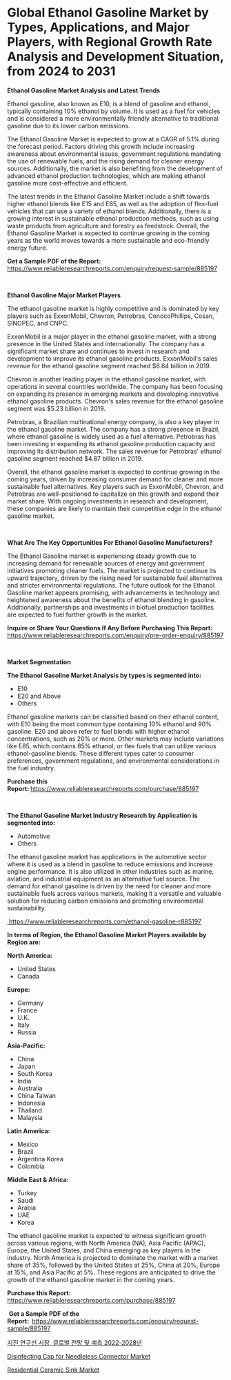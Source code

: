 <p><h1>Global Ethanol Gasoline Market by Types, Applications, and Major Players, with Regional Growth Rate Analysis and Development Situation, from 2024 to 2031</h1></p><p><strong>Ethanol Gasoline Market Analysis and Latest Trends</strong></p>
<p><p>Ethanol gasoline, also known as E10, is a blend of gasoline and ethanol, typically containing 10% ethanol by volume. It is used as a fuel for vehicles and is considered a more environmentally friendly alternative to traditional gasoline due to its lower carbon emissions.</p><p>The Ethanol Gasoline Market is expected to grow at a CAGR of 5.1% during the forecast period. Factors driving this growth include increasing awareness about environmental issues, government regulations mandating the use of renewable fuels, and the rising demand for cleaner energy sources. Additionally, the market is also benefiting from the development of advanced ethanol production technologies, which are making ethanol gasoline more cost-effective and efficient.</p><p>The latest trends in the Ethanol Gasoline Market include a shift towards higher ethanol blends like E15 and E85, as well as the adoption of flex-fuel vehicles that can use a variety of ethanol blends. Additionally, there is a growing interest in sustainable ethanol production methods, such as using waste products from agriculture and forestry as feedstock. Overall, the Ethanol Gasoline Market is expected to continue growing in the coming years as the world moves towards a more sustainable and eco-friendly energy future.</p></p>
<p><strong>Get a Sample PDF of the Report:&nbsp;</strong> <a href="https://www.reliableresearchreports.com/enquiry/request-sample/885197">https://www.reliableresearchreports.com/enquiry/request-sample/885197</a></p>
<p>&nbsp;</p>
<p><strong>Ethanol Gasoline Major Market Players</strong></p>
<p><p>The ethanol gasoline market is highly competitive and is dominated by key players such as ExxonMobil, Chevron, Petrobras, ConocoPhillips, Cosan, SINOPEC, and CNPC. </p><p>ExxonMobil is a major player in the ethanol gasoline market, with a strong presence in the United States and internationally. The company has a significant market share and continues to invest in research and development to improve its ethanol gasoline products. ExxonMobil's sales revenue for the ethanol gasoline segment reached $8.64 billion in 2019.</p><p>Chevron is another leading player in the ethanol gasoline market, with operations in several countries worldwide. The company has been focusing on expanding its presence in emerging markets and developing innovative ethanol gasoline products. Chevron's sales revenue for the ethanol gasoline segment was $5.23 billion in 2019.</p><p>Petrobras, a Brazilian multinational energy company, is also a key player in the ethanol gasoline market. The company has a strong presence in Brazil, where ethanol gasoline is widely used as a fuel alternative. Petrobras has been investing in expanding its ethanol gasoline production capacity and improving its distribution network. The sales revenue for Petrobras' ethanol gasoline segment reached $4.87 billion in 2019.</p><p>Overall, the ethanol gasoline market is expected to continue growing in the coming years, driven by increasing consumer demand for cleaner and more sustainable fuel alternatives. Key players such as ExxonMobil, Chevron, and Petrobras are well-positioned to capitalize on this growth and expand their market share. With ongoing investments in research and development, these companies are likely to maintain their competitive edge in the ethanol gasoline market.</p></p>
<p>&nbsp;</p>
<p><strong>What Are The Key Opportunities For Ethanol Gasoline Manufacturers?</strong></p>
<p><p>The Ethanol Gasoline market is experiencing steady growth due to increasing demand for renewable sources of energy and government initiatives promoting cleaner fuels. The market is projected to continue its upward trajectory, driven by the rising need for sustainable fuel alternatives and stricter environmental regulations. The future outlook for the Ethanol Gasoline market appears promising, with advancements in technology and heightened awareness about the benefits of ethanol blending in gasoline. Additionally, partnerships and investments in biofuel production facilities are expected to fuel further growth in the market.</p></p>
<p><strong>Inquire or Share Your Questions If Any Before Purchasing This Report:</strong> <a href="https://www.reliableresearchreports.com/enquiry/pre-order-enquiry/885197">https://www.reliableresearchreports.com/enquiry/pre-order-enquiry/885197</a></p>
<p>&nbsp;</p>
<p><strong>Market Segmentation</strong></p>
<p><strong>The Ethanol Gasoline Market Analysis by types is segmented into:</strong></p>
<p><ul><li>E10</li><li>E20 and Above</li><li>Others</li></ul></p>
<p><p>Ethanol gasoline markets can be classified based on their ethanol content, with E10 being the most common type containing 10% ethanol and 90% gasoline. E20 and above refer to fuel blends with higher ethanol concentrations, such as 20% or more. Other markets may include variations like E85, which contains 85% ethanol, or flex fuels that can utilize various ethanol-gasoline blends. These different types cater to consumer preferences, government regulations, and environmental considerations in the fuel industry.</p></p>
<p><strong>Purchase this Report:&nbsp;</strong><a href="https://www.reliableresearchreports.com/purchase/885197">https://www.reliableresearchreports.com/purchase/885197</a></p>
<p>&nbsp;</p>
<p><strong>The Ethanol Gasoline Market Industry Research by Application is segmented into:</strong></p>
<p><ul><li>Automotive</li><li>Others</li></ul></p>
<p><p>The ethanol gasoline market has applications in the automotive sector where it is used as a blend in gasoline to reduce emissions and increase engine performance. It is also utilized in other industries such as marine, aviation, and industrial equipment as an alternative fuel source. The demand for ethanol gasoline is driven by the need for cleaner and more sustainable fuels across various markets, making it a versatile and valuable solution for reducing carbon emissions and promoting environmental sustainability.</p></p>
<p><a href="https://www.reliableresearchreports.com/ethanol-gasoline-r885197">&nbsp;https://www.reliableresearchreports.com/ethanol-gasoline-r885197</a></p>
<p><strong>In terms of Region, the Ethanol Gasoline Market Players available by Region are:</strong></p>
<p>
    <p> <strong> North America: </strong>
        <ul>
            <li>United States</li>
            <li>Canada</li>
        </ul>
        </p> 
    <p> <strong> Europe: </strong>
        <ul>
            <li>Germany</li>
            <li>France</li>
            <li>U.K.</li>
            <li>Italy</li>
            <li>Russia</li>
        </ul>
        </p> 
    <p> <strong> Asia-Pacific: </strong>
        <ul>
            <li>China</li>
            <li>Japan</li>
            <li>South Korea</li>
            <li>India</li>
            <li>Australia</li>
            <li>China Taiwan</li>
            <li>Indonesia</li>
            <li>Thailand</li>
            <li>Malaysia</li>
        </ul>
        </p> 
    <p> <strong> Latin America: </strong>
        <ul>
            <li>Mexico</li>
            <li>Brazil</li>
            <li>Argentina Korea</li>
            <li>Colombia</li>
        </ul>
        </p> 
    <p> <strong> Middle East & Africa: </strong>
        <ul>
            <li>Turkey</li>
            <li>Saudi</li>
            <li>Arabia</li>
            <li>UAE</li>
            <li>Korea</li>
        </ul>
    </p>
    </p>
<p><p>The ethanol gasoline market is expected to witness significant growth across various regions, with North America (NA), Asia Pacific (APAC), Europe, the United States, and China emerging as key players in the industry. North America is projected to dominate the market with a market share of 35%, followed by the United States at 25%, China at 20%, Europe at 15%, and Asia Pacific at 5%. These regions are anticipated to drive the growth of the ethanol gasoline market in the coming years.</p></p>
<p><strong>Purchase this Report: </strong><a href="https://www.reliableresearchreports.com/purchase/885197">https://www.reliableresearchreports.com/purchase/885197</a></p>
<p>&nbsp;<strong>Get a Sample PDF of the Report:&nbsp;&nbsp;</strong><a href="https://www.reliableresearchreports.com/enquiry/request-sample/885197">https://www.reliableresearchreports.com/enquiry/request-sample/885197</a></p>
<p><strong></strong></p>
<p><p><a href="https://github.com/xvz497517413/Market-Research-Report-List-3/blob/main/1411207131297.md">지진 연구선 시장, 글로벌 전망 및 예측 2022-2028년</a></p><p><a href="https://github.com/bmorecock/Market-Research-Report-List-4/blob/main/disinfecting-cap-for-needleless-connector-market.md">Disinfecting Cap for Needleless Connector Market</a></p><p><a href="https://github.com/Krish2023na/Market-Research-Report-List-5/blob/main/residential-ceramic-sink-market.md">Residential Ceramic Sink Market</a></p></p>